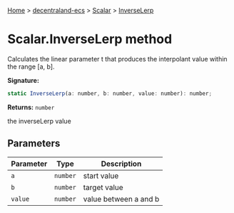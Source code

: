 [Home](./index) &gt; [decentraland-ecs](./decentraland-ecs.md) &gt; [Scalar](./decentraland-ecs.scalar.md) &gt; [InverseLerp](./decentraland-ecs.scalar.inverselerp.md)

# Scalar.InverseLerp method

Calculates the linear parameter t that produces the interpolant value within the range \[a, b\].

**Signature:**
```javascript
static InverseLerp(a: number, b: number, value: number): number;
```
**Returns:** `number`

the inverseLerp value

## Parameters

|  Parameter | Type | Description |
|  --- | --- | --- |
|  `a` | `number` | start value |
|  `b` | `number` | target value |
|  `value` | `number` | value between a and b |

